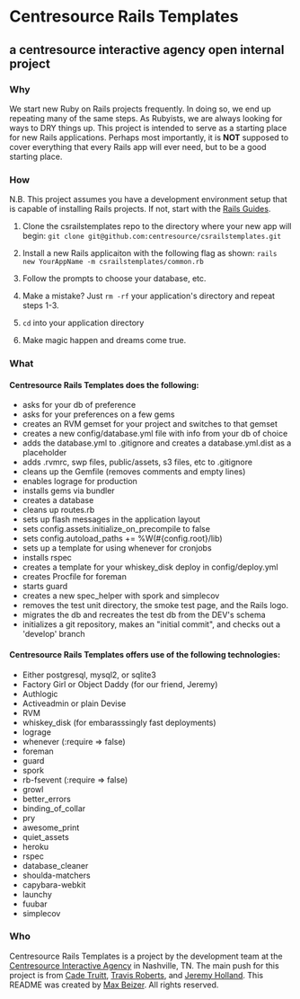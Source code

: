 # Centresource Rails Templates
## a centresource interactive agency open internal project

### Why
We start new Ruby on Rails projects frequently. In doing so, we end up
repeating many of the same steps. As Rubyists, we are always looking for
ways to DRY things up. This project is intended to serve as a starting
place for new Rails applications. Perhaps most importantly, it is
**NOT** supposed to cover everything that every Rails
app will ever need, but to be a good starting place.


### How
N.B. This project assumes you have a development environment setup that
is capable of installing Rails projects. If not, start with the [Rails
Guides](http://guides.rubyonrails.org/getting_started.html "Rails Guides").

1. Clone the csrailstemplates repo to the directory where your new app
   will begin:
        ```git clone git@github.com:centresource/csrailstemplates.git```

2. Install a new Rails applicaiton with the following flag as shown:
        ```rails new YourAppName -m csrailstemplates/common.rb```

3. Follow the prompts to choose your database, etc.

4. Make a mistake? Just ```rm -rf``` your application's directory and
   repeat steps 1-3.

5. ```cd``` into your application directory

6. Make magic happen and dreams come true.

### What
#### Centresource Rails Templates does the following:

+ asks for your db of preference
+ asks for your preferences on a few gems
+ creates an RVM gemset for your project and switches to that gemset
+ creates a new config/database.yml file with info from your db of
choice
+ adds the database.yml to .gitignore and creates a database.yml.dist as
a placeholder
+ adds .rvmrc, swp files, public/assets, s3 files, etc to .gitignore
+ cleans up the Gemfile (removes comments and empty lines)
+ enables lograge for production
+ installs gems via bundler
+ creates a database
+ cleans up routes.rb
+ sets up flash messages in the application layout
+ sets config.assets.initialize_on_precompile to false
+ sets config.autoload_paths += %W(\#{config.root}/lib)
+ sets up a template for using whenever for cronjobs
+ installs rspec
+ creates a template for your whiskey_disk deploy in config/deploy.yml
+ creates Procfile for foreman
+ starts guard
+ creates a new spec_helper with spork and simplecov
+ removes the test unit directory, the smoke test page, and the Rails
logo.
+ migrates the db and recreates the test db from the DEV's schema
+ initializes a git repository, makes an "initial commit", and checks
out a 'develop' branch



#### Centresource Rails Templates offers use of the following technologies:

+  Either postgresql, mysql2, or sqlite3
+  Factory Girl or Object Daddy (for our friend, Jeremy)
+  Authlogic
+  Activeadmin or plain Devise
+  RVM
+  whiskey_disk (for embarasssingly fast deployments)
+  lograge
+  whenever (:require => false)
+  foreman
+  guard
+  spork
+  rb-fsevent (:require => false)
+  growl
+  better_errors
+  binding\_of\_collar
+  pry
+  awesome_print
+  quiet_assets
+  heroku
+  rspec
+  database_cleaner
+  shoulda-matchers
+  capybara-webkit
+  launchy
+  fuubar
+  simplecov


### Who

Centresource Rails Templates is a project by the development team at the
[Centresource Interactive Agency](http://www.centresource.com/
"Centresource.com") in Nashville, TN. The main push for this
project is from [Cade Truitt](https://github.com/cade), [Travis
Roberts](https://github.com/travisr), and [Jeremy
Holland](https://github.com/awebneck). This README was created by [Max
Beizer](https://github.com/maxbeizer). All rights reserved.
